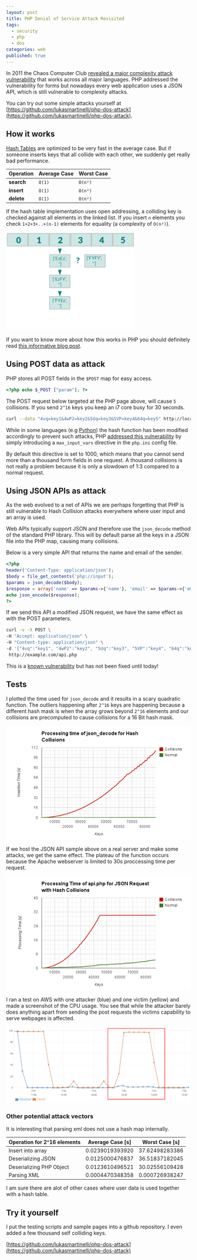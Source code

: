 ```yaml
---
layout: post
title: PHP Denial of Service Attack Revisited
tags: 
  - security
  - php
  - dos
categories: web
published: true
---
```


In 2011 the Chaos Computer Club [revealed a major complexity attack vulnerability](http://events.ccc.de/congress/2011/Fahrplan/attachments/2007_28C3_Effective_DoS_on_web_application_platforms.pdf)
that works across all major languages. PHP addressed the vulnerability
for forms but nowadays every web application uses a JSON API, which is still
vulnerable to complexity attacks.

You can try out some simple attacks yourself at [https://github.com/lukasmartinelli/php-dos-attack](https://github.com/lukasmartinelli/php-dos-attack).

## How it works

[Hash Tables](https://en.wikipedia.org/wiki/Hash_table) are optimized to be
very fast in the average case. But if someone inserts keys
that all collide with each other, we suddenly get really bad performance.

Operation  | Average Case | Worst Case
-----------|--------------|------------
**search** | `O(1)`       | `O(n²)`
**insert** | `O(1)`       | `O(n²)`
**delete** | `O(1)`       | `O(n²)`

If the hash table implementation uses open addressing, a colliding key
is checked against all elements in the linked list.
If you insert `n` elements you check `1+2+3+..+(n-1)` elements for equality
(a complexity of `O(n²)`).

<img style="max-width:350px" src="/media/hash-collisions.gif" alt="Hash Collisions animation" />

If you want to know more about how this works in PHP you should definitely read
[this informative blog post](http://nikic.github.io/2011/12/28/Supercolliding-a-PHP-array.html).

## Using POST data as attack

PHP stores all POST fields in the `$POST` map for easy access.

```php
<?php echo $_POST ["param"]; ?>
```

The POST request below targeted at the PHP page above, will cause `5` collisions. 
If you send `2^16` keys you keep an i7 core busy for 30 seconds.

```bash
curl --data "4vq=key1&4wP2=key2&5Uq=key3&5VP=key4&64q=key5" http://localhost:8080/index.php
```

While in some languages (e.g [Python](http://bugs.python.org/issue13703)) the hash function has been modified accordingly to prevent such attacks, PHP [addressed this vulnerability](http://svn.php.net/viewvc?view=revision&revision=321038)
by simply introducing a `max_input_vars` directive in the `php.ini` config file.

By default this directive is set to 1000, which means that you cannot send more than a thousand form fields in one request. A thousand collisions is not really a problem because it is only a slowdown of 1:3 compared to a normal request.

## Using JSON APIs as attack

As the web evolved to a net of APIs we are perhaps forgetting that PHP
is still vulnerable to Hash Collision attacks everywhere where user input and an array is used.

Web APIs typically support JSON and therefore use the `json_decode` method of the standard PHP library. This will by default parse all the keys in a JSON file into the PHP map, causing many collisions.

Below is a very simple API that returns the name and email of the
sender.

```php
<?php
header('Content-Type: application/json');
$body = file_get_contents('php://input');
$params = json_decode($body);
$response = array('name' => $params->{'name'}, 'email' => $params->{'email'});
echo json_encode($response);
?>
```

If we send this API a modified JSON request, we have the same effect
as with the POST parameters.

```bash
curl -v -X POST \
-H "Accept: application/json" \
-H "Content-type: application/json" \
-d '{"4vq":"key1", "4wP2":"key2", "5Uq":"key3", "5VP":"key4", "64q":"key5" }' \
 http://example.com/api.php
```

This is a [known vulnerability](https://web.nvd.nist.gov/view/vuln/detail?vulnId=CVE-2009-1271) but has not been fixed until today!

## Tests

I plotted the time used for `json_decode` and it results in a scary quadratic
function. The outliers happening after `2^16` keys are happening because
a different hash mask is when the array grows beyond `2^16` elements and our
collisions are precomputed to cause collisions for a 16 Bit hash mask.

![CPU usage during the tests](/media/json_decode_time.png)

If we host the JSON API sample above on a real server and make some attacks, we get the same effect.
The plateau of the function occurs because the Apache webserver is limited to 30s proccessing time per request.

![CPU usage during the tests](/media/api_time.png)

I ran a test on AWS with one attacker (blue) and one victim (yellow) and made
a screenshot of the CPU usage.
You see that while the attacker barely does anything apart from sending the post requests the victims capability to serve webpages is affected.

![CPU usage during the tests](/media/cpu_hash_collision.png)

### Other potential attack vectors

It is interesting that parsing xml does not use a hash map internally.

Operation for 2^16 elements  | Average Case [s]| Worst Case [s]
-----------------------------|-----------------|---------------
Insert into array            | 0.0239019393920 | 37.62498283386
Deserializing JSON           | 0.0125000476837 | 36.51837182045
Deserializing PHP Object     | 0.0123610496521 | 30.02556109428
Parsing XML                  | 0.0004470348358 | 0.000726938247

I am sure there are alot of other cases where user data is used together with a hash table.

## Try it yourself

I put the testing scripts and sample pages into a github repository.
I even added a few thousand self colliding keys.

[https://github.com/lukasmartinelli/php-dos-attack](https://github.com/lukasmartinelli/php-dos-attack)
